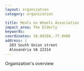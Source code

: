 ```yaml
---
layout: organization
category: organization

title: Meals on Wheels Association
impact_area: The Elderly
keywords: 
coordinates: 38.80288,-77.0408
address: |
  203 South Union street
  Alexandria VA 22314
---
```

Organization's overview
